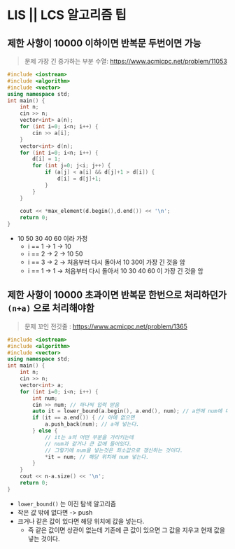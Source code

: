 # LIS || LCS 알고리즘 팁
## 제한 사항이 10000 이하이면 반복문 두번이면 가능
> 문제 가장 긴 증가하는 부분 수열: https://www.acmicpc.net/problem/11053   
   
```c++
#include <iostream>
#include <algorithm>
#include <vector>
using namespace std;
int main() {
    int n;
    cin >> n;
    vector<int> a(n);
    for (int i=0; i<n; i++) {
        cin >> a[i];
    }
    vector<int> d(n);
    for (int i=0; i<n; i++) {
        d[i] = 1;
        for (int j=0; j<i; j++) {
            if (a[j] < a[i] && d[j]+1 > d[i]) {
                d[i] = d[j]+1;
            }
        }
    }
    
    cout << *max_element(d.begin(),d.end()) << '\n';
    return 0;
}
```
* 10 50 30 40 60 이라 가정
  * i == 1 -> 1 -> 10
  * i == 2 -> 2 -> 10 50
  * i == 3 -> 2 -> 처음부터 다시 돌아서 10 30이 가장 긴 것을 암
  * i == 1 -> 1 -> 처음부터 다시 돌아서 10 30 40 60 이 가장 긴 것을 암

## 제한 사항이 10000 초과이면 반복문 한번으로 처리하던가 `(n+a)` 으로 처리해야함 
> 문제 꼬인 전깃줄 : https://www.acmicpc.net/problem/1365   
   
```c++
#include <iostream>
#include <algorithm>
#include <vector>
using namespace std;
int main() {
    int n;
    cin >> n;
    vector<int> a;
    for (int i=0; i<n; i++) {
        int num;
        cin >> num; // 하나씩 입력 받음
        auto it = lower_bound(a.begin(), a.end(), num); // a안에 num에 대해 크거나 같은 값이 있냐
        if (it == a.end()) { // 아에 없으면
            a.push_back(num); // a에 넣는다.
        } else {
            // it는 a의 어떤 부분을 가리키는데
            // num과 같거나 큰 값에 들어있다.
            // 그렇기에 num을 넣는것은 최소값으로 갱신하는 것이다.
            *it = num; // 해당 위치에 num 넣는다.
        }
    }
    cout << n-a.size() << '\n';
    return 0;
}
```
* `lower_bound()` 는 이진 탐색 알고리즘
* 작은 값 밖에 없다면 -> push
* 크거나 같은 값이 있다면 해당 위치에 값을 넣는다.
   * 즉 같은 값이면 상관이 없는데 기존에 큰 값이 있으면 그 값을 지우고 현재 값을 넣는 것이다.   

